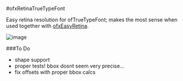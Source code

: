 #ofxRetinaTrueTypeFont


Easy retina resolution for ofTrueTypeFont; makes the most sense when used together with [ofxEasyRetina](https://github.com/armadillu/ofxEasyRetina).

![image](http://farm9.staticflickr.com/8191/8436454940_c99d201f50_c.jpg)

###To Do


- shape support
- proper tests! bbox dosnt seem very precise...
- fix offsets with proper bbox calcs